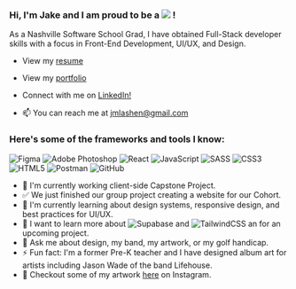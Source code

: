 ### Hi, I'm Jake and I am proud to be a ![](https://img.shields.io/badge/-Software%20Developer-blue) ! 
As a Nashville Software School Grad, I have obtained Full-Stack developer skills with a focus in Front-End Development, UI/UX, and Design. 

- View my [resume](https://drive.google.com/file/d/1qWfI4xuKsbo4cv1dX5e9IHmsA8XTs-Q3/view) 

- View my [portfolio](https://drive.google.com/file/d/1qWfI4xuKsbo4cv1dX5e9IHmsA8XTs-Q3/view)

- Connect with me on [LinkedIn!](https://www.linkedin.com/in/jake-lashenik/)

- 📫 You can reach me at [jmlashen@gmail.com](@jmlashen@gmail.com)

### Here's some of the frameworks and tools I know:

![Figma](https://img.shields.io/badge/figma-%23F24E1E.svg?style=for-the-badge&logo=figma&logoColor=white)
![Adobe Photoshop](https://img.shields.io/badge/adobephotoshop-%2331A8FF.svg?style=for-the-badge&logo=adobephotoshop&logoColor=white)
![React](https://img.shields.io/badge/react-%2320232a.svg?style=for-the-badge&logo=react&logoColor=%2361DAFB)
![JavaScript](https://img.shields.io/badge/javascript-%23323330.svg?style=for-the-badge&logo=javascript&logoColor=%23F7DF1E)
![SASS](https://img.shields.io/badge/SASS-hotpink.svg?style=for-the-badge&logo=SASS&logoColor=white)
![CSS3](https://img.shields.io/badge/css3-%231572B6.svg?style=for-the-badge&logo=css3&logoColor=white)
![HTML5](https://img.shields.io/badge/html5-%23E34F26.svg?style=for-the-badge&logo=html5&logoColor=white)
![Postman](https://img.shields.io/badge/Postman-FF6C37?style=for-the-badge&logo=postman&logoColor=white)
![GitHub](https://img.shields.io/badge/github-%23121011.svg?style=for-the-badge&logo=github&logoColor=white)


- 🐝 I'm currently working client-side Capstone Project.
- ✅ We just finished our group project creating a website for our Cohort.
- 👯 I'm currently learning about design systems, responsive design, and best practices for UI/UX. 
- 🤔 I want to learn more about ![Supabase](https://img.shields.io/badge/Supabase-3ECF8E?style=for-the-badge&logo=supabase&logoColor=white)
 and ![TailwindCSS](https://img.shields.io/badge/tailwindcss-%2338B2AC.svg?style=for-the-badge&logo=tailwind-css&logoColor=white) an for an upcoming project.
- 💬 Ask me about design, my band, my artwork, or my golf handicap.
- ⚡ Fun fact: I'm a former Pre-K teacher and I have designed album art for artists including Jason Wade of the band Lifehouse. 
- 🎨 Checkout some of my artwork [here](https://www.instagram.com/jake_diggity/) on Instagram.
